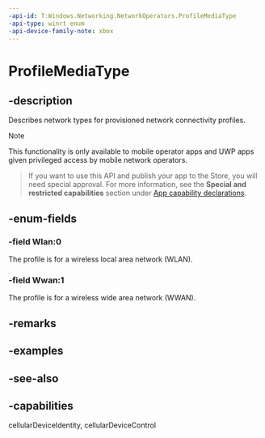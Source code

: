 ```yaml
---
-api-id: T:Windows.Networking.NetworkOperators.ProfileMediaType
-api-type: winrt enum
-api-device-family-note: xbox
---
```


<!-- Enumeration syntax
public enum Windows.Networking.NetworkOperators.ProfileMediaType : int
-->

# ProfileMediaType

## -description
Describes network types for provisioned network connectivity profiles.

> [!NOTE]
> This functionality is only available to mobile operator apps and UWP apps given privileged access by mobile network operators.



> If you want to use this API and publish your app to the Store, you will need special approval. For more information, see the **Special and restricted capabilities** section under [App capability declarations](https://docs.microsoft.com/windows/uwp/packaging/app-capability-declarations). 

## -enum-fields
### -field Wlan:0
The profile is for a wireless local area network (WLAN).

### -field Wwan:1
The profile is for a wireless wide area network (WWAN).


## -remarks

## -examples

## -see-also
## -capabilities
cellularDeviceIdentity, cellularDeviceControl
